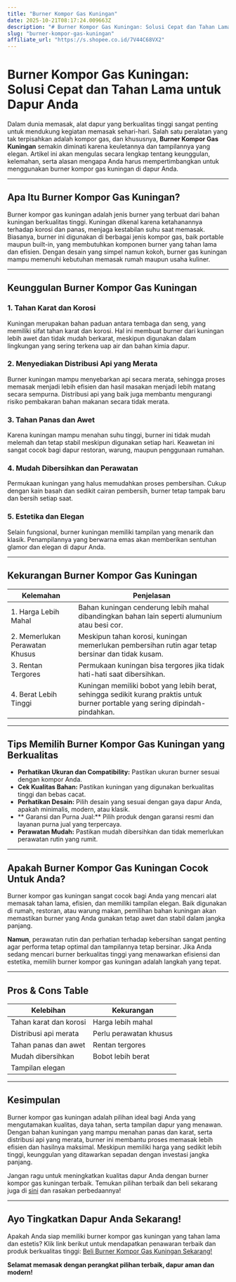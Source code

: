 ```yaml
---
title: "Burner Kompor Gas Kuningan"
date: 2025-10-21T08:17:24.009663Z
description: "# Burner Kompor Gas Kuningan: Solusi Cepat dan Tahan Lama untuk Dapur Anda..."
slug: "burner-kompor-gas-kuningan"
affiliate_url: "https://s.shopee.co.id/7V44C68VX2"
---
```

# Burner Kompor Gas Kuningan: Solusi Cepat dan Tahan Lama untuk Dapur Anda

Dalam dunia memasak, alat dapur yang berkualitas tinggi sangat penting untuk mendukung kegiatan memasak sehari-hari. Salah satu peralatan yang tak terpisahkan adalah kompor gas, dan khususnya, **Burner Kompor Gas Kuningan** semakin diminati karena keuletannya dan tampilannya yang elegan. Artikel ini akan mengulas secara lengkap tentang keunggulan, kelemahan, serta alasan mengapa Anda harus mempertimbangkan untuk menggunakan burner kompor gas kuningan di dapur Anda.

---

## Apa Itu Burner Kompor Gas Kuningan?

Burner kompor gas kuningan adalah jenis burner yang terbuat dari bahan kuningan berkualitas tinggi. Kuningan dikenal karena ketahanannya terhadap korosi dan panas, menjaga kestabilan suhu saat memasak. Biasanya, burner ini digunakan di berbagai jenis kompor gas, baik portable maupun built-in, yang membutuhkan komponen burner yang tahan lama dan efisien. Dengan desain yang simpel namun kokoh, burner gas kuningan mampu memenuhi kebutuhan memasak rumah maupun usaha kuliner.

---

## Keunggulan Burner Kompor Gas Kuningan

### 1. Tahan Karat dan Korosi

Kuningan merupakan bahan paduan antara tembaga dan seng, yang memiliki sifat tahan karat dan korosi. Hal ini membuat burner dari kuningan lebih awet dan tidak mudah berkarat, meskipun digunakan dalam lingkungan yang sering terkena uap air dan bahan kimia dapur.

### 2. Menyediakan Distribusi Api yang Merata

Burner kuningan mampu menyebarkan api secara merata, sehingga proses memasak menjadi lebih efisien dan hasil masakan menjadi lebih matang secara sempurna. Distribusi api yang baik juga membantu mengurangi risiko pembakaran bahan makanan secara tidak merata.

### 3. Tahan Panas dan Awet

Karena kuningan mampu menahan suhu tinggi, burner ini tidak mudah melemah dan tetap stabil meskipun digunakan setiap hari. Keawetan ini sangat cocok bagi dapur restoran, warung, maupun penggunaan rumahan.

### 4. Mudah Dibersihkan dan Perawatan

Permukaan kuningan yang halus memudahkan proses pembersihan. Cukup dengan kain basah dan sedikit cairan pembersih, burner tetap tampak baru dan bersih setiap saat.

### 5. Estetika dan Elegan

Selain fungsional, burner kuningan memiliki tampilan yang menarik dan klasik. Penampilannya yang berwarna emas akan memberikan sentuhan glamor dan elegan di dapur Anda.

---

## Kekurangan Burner Kompor Gas Kuningan

| Kelemahan | Penjelasan |
|------------|--------------|
| 1. Harga Lebih Mahal | Bahan kuningan cenderung lebih mahal dibandingkan bahan lain seperti alumunium atau besi cor. |
| 2. Memerlukan Perawatan Khusus | Meskipun tahan korosi, kuningan memerlukan pembersihan rutin agar tetap bersinar dan tidak kusam. |
| 3. Rentan Tergores | Permukaan kuningan bisa tergores jika tidak hati-hati saat dibersihkan. |
| 4. Berat Lebih Tinggi | Kuningan memiliki bobot yang lebih berat, sehingga sedikit kurang praktis untuk burner portable yang sering dipindah-pindahkan. |

---

## Tips Memilih Burner Kompor Gas Kuningan yang Berkualitas

- **Perhatikan Ukuran dan Compatibility:** Pastikan ukuran burner sesuai dengan kompor Anda.
- **Cek Kualitas Bahan:** Pastikan kuningan yang digunakan berkualitas tinggi dan bebas cacat.
- **Perhatikan Desain:** Pilih desain yang sesuai dengan gaya dapur Anda, apakah minimalis, modern, atau klasik.
- ** Garansi dan Purna Jual:** Pilih produk dengan garansi resmi dan layanan purna jual yang terpercaya.
- **Perawatan Mudah:** Pastikan mudah dibersihkan dan tidak memerlukan perawatan rutin yang rumit.

---

## Apakah Burner Kompor Gas Kuningan Cocok Untuk Anda?

Burner kompor gas kuningan sangat cocok bagi Anda yang mencari alat memasak tahan lama, efisien, dan memiliki tampilan elegan. Baik digunakan di rumah, restoran, atau warung makan, pemilihan bahan kuningan akan memastikan burner yang Anda gunakan tetap awet dan stabil dalam jangka panjang.

**Namun**, perawatan rutin dan perhatian terhadap kebersihan sangat penting agar performa tetap optimal dan tampilannya tetap bersinar. Jika Anda sedang mencari burner berkualitas tinggi yang menawarkan efisiensi dan estetika, memilih burner kompor gas kuningan adalah langkah yang tepat.

---

## Pros & Cons Table

| **Kelebihan** | **Kekurangan** |
|----------------|----------------|
| Tahan karat dan korosi | Harga lebih mahal |
| Distribusi api merata | Perlu perawatan khusus |
| Tahan panas dan awet | Rentan tergores |
| Mudah dibersihkan | Bobot lebih berat |
| Tampilan elegan |                                    |

---

## Kesimpulan

Burner kompor gas kuningan adalah pilihan ideal bagi Anda yang mengutamakan kualitas, daya tahan, serta tampilan dapur yang menawan. Dengan bahan kuningan yang mampu menahan panas dan karat, serta distribusi api yang merata, burner ini membantu proses memasak lebih efisien dan hasilnya maksimal. Meskipun memiliki harga yang sedikit lebih tinggi, keunggulan yang ditawarkan sepadan dengan investasi jangka panjang.

Jangan ragu untuk meningkatkan kualitas dapur Anda dengan burner kompor gas kuningan terbaik. Temukan pilihan terbaik dan beli sekarang juga di [sini](https://s.shopee.co.id/7V44C68VX2) dan rasakan perbedaannya!

---

## Ayo Tingkatkan Dapur Anda Sekarang!

Apakah Anda siap memiliki burner kompor gas kuningan yang tahan lama dan estetis? Klik link berikut untuk mendapatkan penawaran terbaik dan produk berkualitas tinggi: [Beli Burner Kompor Gas Kuningan Sekarang!](https://s.shopee.co.id/7V44C68VX2)

**Selamat memasak dengan perangkat pilihan terbaik, dapur aman dan modern!**